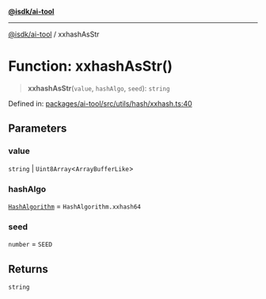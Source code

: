 [**@isdk/ai-tool**](../README.md)

***

[@isdk/ai-tool](../globals.md) / xxhashAsStr

# Function: xxhashAsStr()

> **xxhashAsStr**(`value`, `hashAlgo`, `seed`): `string`

Defined in: [packages/ai-tool/src/utils/hash/xxhash.ts:40](https://github.com/isdk/ai-tool.js/blob/760349925bceb5de6b4188926a13bfb3f0ce4ced/src/utils/hash/xxhash.ts#L40)

## Parameters

### value

`string` | `Uint8Array`\<`ArrayBufferLike`\>

### hashAlgo

[`HashAlgorithm`](../enumerations/HashAlgorithm.md) = `HashAlgorithm.xxhash64`

### seed

`number` = `SEED`

## Returns

`string`

